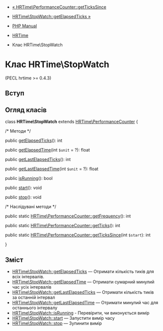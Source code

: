 - [« HRTime\PerformanceCounter::getTicksSince](hrtime-performancecounter.gettickssince.md)
- [HRTime\StopWatch::getElapsedTicks »](hrtime-stopwatch.getelapsedticks.md)

- [PHP Manual](index.md)
- [HRTime](book.hrtime.md)
- Клас HRTime\StopWatch

# Клас HRTime\StopWatch

(PECL hrtime \>= 0.4.3)

## Вступ

## Огляд класів

class **HRTime\StopWatch** extends
[HRTime\PerformanceCounter](class.hrtime-performancecounter.md) {

/\* Методи \*/

public [getElapsedTicks](hrtime-stopwatch.getelapsedticks.md)(): int

public [getElapsedTime](hrtime-stopwatch.getelapsedtime.md)(int
`$unit` = ?): float

public
[getLastElapsedTicks](hrtime-stopwatch.getlastelapsedticks.md)(): int

public
[getLastElapsedTime](hrtime-stopwatch.getlastelapsedtime.md)(int
`$unit` = ?): float

public [isRunning](hrtime-stopwatch.isrunning.md)(): bool

public [start](hrtime-stopwatch.start.md)(): void

public [stop](hrtime-stopwatch.stop.md)(): void

/\* Наслідувані методи \*/

public static
[HRTime\PerformanceCounter::getFrequency](hrtime-performancecounter.getfrequency.md)():
int

public static
[HRTime\PerformanceCounter::getTicks](hrtime-performancecounter.getticks.md)():
int

public static
[HRTime\PerformanceCounter::getTicksSince](hrtime-performancecounter.gettickssince.md)(int
`$start`): int

}

## Зміст

- [HRTime\StopWatch::getElapsedTicks](hrtime-stopwatch.getelapsedticks.md)
— Отримати кількість тиків для всіх інтервалів.
- [HRTime\StopWatch::getElapsedTime](hrtime-stopwatch.getelapsedtime.md)
— Отримати сумарний минулий час усіх інтервалів
- [HRTime\StopWatch::getLastElapsedTicks](hrtime-stopwatch.getlastelapsedticks.md)
— Отримати кількість тиків за останній інтервал
- [HRTime\StopWatch::getLastElapsedTime](hrtime-stopwatch.getlastelapsedtime.md)
— Отримати минулий час для останнього інтервалу
- [HRTime\StopWatch::isRunning](hrtime-stopwatch.isrunning.md) -
Перевірити, чи виконується вимір
- [HRTime\StopWatch::start](hrtime-stopwatch.start.md) — Запустити
вимір часу
- [HRTime\StopWatch::stop](hrtime-stopwatch.stop.md) — Зупинити
вимір
